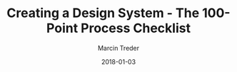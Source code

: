 ---
date: 2018-01-03
title: Creating a Design System -  The 100-Point Process Checklist
author: Marcin Treder
link: https://www.uxpin.com/studio/ebooks/create-design-system-guide-checklist/
image: ./images/creating-design-system.jpg
description: Know how to build a design system step-by-step. Create a UI inventory, get buy-in, and more.

---